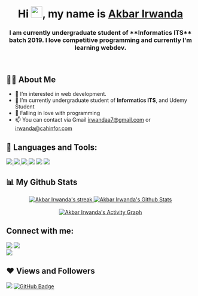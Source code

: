 <h1 align="center">Hi <img src="https://raw.githubusercontent.com/MartinHeinz/MartinHeinz/master/wave.gif" width="30px">, my name is <a href="https://github.com/Irwnda">Akbar Irwanda</a></h1>

<h3 align="center">I am currently undergraduate student of **Informatics ITS** batch 2019. I love competitive programming and currently I'm learning webdev.</h3>

<br/>

## 🙋‍♂️ About Me
- 👀 I’m interested in web development.
- 🌱 I’m currently undergraduate student of **Informatics ITS**, and Udemy Student 
- 💞️ Falling in love with programming
- 📫 You can contact via Gmail <a href="mailto:irwandaa7@gmail.com?">irwandaa7@gmail.com</a> or <a href="mailto:irwanda@cahinfor.com?">irwanda@cahinfor.com</a>

## 🚀 Languages and Tools:

<p align="left"> 
    <a href="https://www.w3.org/html/" target="_blank"> <img src="https://img.icons8.com/color/48/000000/html-5.png"/> </a> 
    <a href="https://www.w3schools.com/css/" target="_blank"> <img src="https://img.icons8.com/color/48/000000/css3.png"/> </a> 
    <a href="https://developer.mozilla.org/en-US/docs/Web/JavaScript" target="_blank"> <img src="https://img.icons8.com/color/48/000000/javascript.png"/> </a> 
    <a href="https://reactjs.org" target="_blank"><img src="https://img.icons8.com/office/50/000000/react.png"/></a>
    <a href="https://www.w3schools.com/CPP/default.asp" target="_blank"><img src="https://img.icons8.com/color/48/000000/c-plus-plus-logo.png"/></a>
<!--     <a style="padding-right:8px;" href="https://nodejs.org" target="_blank"> <img src="https://img.icons8.com/color/48/000000/nodejs.png"/> </a>  -->
    <a style="padding-right:8px;" href="https://www.mysql.com/" target="_blank"> <img src="https://img.icons8.com/fluent/50/000000/mysql-logo.png"/> </a>
<!--     <a href="https://git-scm.com/" target="_blank"> <img src="https://img.icons8.com/color/48/000000/git.png"/> </a>  -->
</p>

## 📊 My Github Stats

<p align="center">
    <a href="https://github.com/Irwnda">
        <img title="🔥 Get streak stats for your profile at git.io/streak-stats" alt="Akbar Irwanda's streak" src="https://github-readme-streak-stats.herokuapp.com/?user=Irwnda&theme=vision-friendly-dark&hide_border=true&stroke=0000&background=0e0e0e"/>
    </a>
    <a href="https://github.com/Irwnda"><img alt="Akbar Irwanda's Github Stats" src="https://github-readme-stats.vercel.app/api?username=Irwnda&show_icons=true&count_private=true&title_color=eccb14&text_color=ffffff&icon_color=785eef&hide_border=true&bg_color=0e0e0e" /></a>
<br/>
<br/>
<a href="https://github.com/Irwnda"><img alt="Akbar Irwanda's Activity Graph" src="https://activity-graph.herokuapp.com/graph?username=Irwnda&bg_color=0e0e0e&color=eccb14&line=eccb14&point=FFFFFF&hide_border=true" /></a>
</p>


## Connect with me:
<p align="left">

  <a href = "https://www.linkedin.com/in/AkbrIrwnda/"><img src="https://img.icons8.com/fluent/48/000000/linkedin.png"/></a>
  <a href = "https://www.instagram.com/AkbrIrwnda/"><img src="https://img.icons8.com/fluent/48/000000/instagram-new.png"/></a>
  <br/>
  <a href="https://www.codewars.com/users/Irwanda/"><img src="https://www.codewars.com/users/Irwanda/badges/large"/></a>
  
</p>

## ❤ Views and Followers
<img src="https://komarev.com/ghpvc/?username=Irwnda">
<a href="https://github.com/Irwnda?tab=followers"><img src="https://img.shields.io/github/followers/Irwnda?label=Followers&style=social" alt="GitHub Badge"></a>
<!--
**Irwnda/Irwnda** is a ✨ _special_ ✨ repository because its `README.md` (this file) appears on your GitHub profile.
